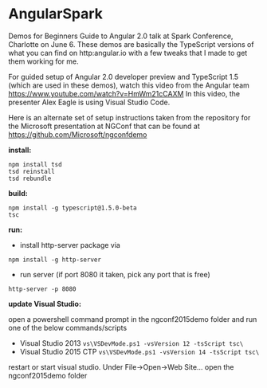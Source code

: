 # AngularSpark
Demos for Beginners Guide to Angular 2.0 talk at Spark Conference, Charlotte on June 6.  These demos are basically the TypeScript versions of what you can find on http:angular.io with a few tweaks that I made to get them working for me.

For guided setup of Angular 2.0 developer preview and TypeScript 1.5 (which are used in these demos), watch this video from the Angular team https://www.youtube.com/watch?v=HmWm21cCAXM  In this video, the presenter Alex Eagle is using Visual Studio Code.

Here is an alternate set of setup instructions taken from the repository for the Microsoft presentation at NGConf that can be found at https://github.com/Microsoft/ngconfdemo

**install:**
```
npm install tsd
tsd reinstall
tsd rebundle
```

**build:**
```
npm install -g typescript@1.5.0-beta
tsc
```

**run:**
- install http-server package via
 ```
 npm install -g http-server 
 ```
- run server (if port 8080 it taken, pick any port that is free)
 ```
 http-server -p 8080
 ```

**update Visual Studio:**

open a powershell command prompt in the ngconf2015demo folder and run one of the below commands/scripts
- Visual Studio 2013 `vs\VSDevMode.ps1 -vsVersion 12 -tsScript tsc\`
- Visual Studio 2015 CTP `vs\VSDevMode.ps1 -vsVersion 14 -tsScript tsc\`

restart or start visual studio. Under File->Open->Web Site... open the ngconf2015demo folder
